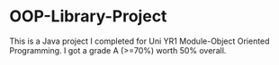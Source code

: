 # OOP-Library-Project
This is a Java project I completed for Uni YR1 Module-Object Oriented Programming. I got a grade A (>=70%) worth 50% overall.
